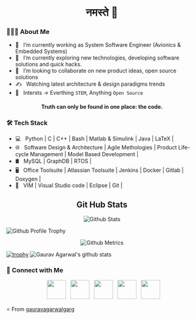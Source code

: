 <h1 align="center"> नमस्ते 🙏 </h1>

<h3> 👨🏻‍💻 About Me </h3>

- 💼 &nbsp; I’m currently working as System Software Engineer (Avionics & Embedded Systems)
- 🔭 &nbsp; I’m currently exploring new technologies, developing software solutions and quick hacks.
- 👯 &nbsp; I’m looking to collaborate on new product ideas, open source solutions
- ✍️  &nbsp; Watching latest architecture & design paradigms trends
- 🌱 &nbsp; Intersts -> Everthing `STEM`, Anything `Open Source`

<h4 align="center">Truth can only be found in one place: the code.</h4>

<h3>🛠 Tech Stack</h3>

- 💻 &nbsp; Python | C | C++ | Bash | Matlab & Simulink | Java | LaTeX |
- 🌐 &nbsp; Software Design & Architecture | Agile Methologies | Product Life-cycle Management | Model Based Development |
- 🛢 &nbsp; MySQL | GraphDB | RTOS |
- 🖥 &nbsp; Office Toolsuite | Atlassian Toolsuite | Jenkins | Docker | Gitlab | Doxygen |
- 🔧 &nbsp; VIM | Visual Studio code | Eclipse | Git |

<center>
<h2 align="center">Git Hub Stats</h2>
<p align="center"><img src="https://github-readme-stats.vercel.app/api?username=gauravagarwalgarg&show_icons=true&title_color=fff&icon_color=79ff97&text_color=9f9f9f&bg_color=151515") alt="Github Stats"></p>
<p align="left"><img src="https://github-profile-trophy.vercel.app/?username=gauravagarwalgarg&theme=onedark") alt="Github Profile Trophy"></p>
<p align="center"><img src="https://metrics.lecoq.io/gauravagarwalgarg" alt="Github Metrics"></p>
</center>


[![trophy](https://github-profile-trophy.vercel.app/?username=gauravagarwalgarg&theme=onedark)](https://github.com/ryo-ma/github-profile-trophy)
![Gaurav Agarwal's github stats](https://github-readme-stats.vercel.app/api?username=gauravagarwalgarg&show_icons=true&title_color=fff&icon_color=79ff97&text_color=9f9f9f&bg_color=151515)

<h3> 🤝 Connect with Me </h3>

<p align="center">
&nbsp; <a href="https://stackoverflow.com/users/6194954/gaurav-agarwal-garg" target="_blank" rel="noopener noreferrer"><img src="https://img.icons8.com/color/96/000000/stackoverflow.png" width="50" /></a>
&nbsp; <a href="https://www.linkedin.com/in/gauravagarwalgarg/" target="_blank" rel="noopener noreferrer"><img src="https://img.icons8.com/plasticine/100/000000/linkedin.png" width="50" /></a>
&nbsp; <a href="mailto:gauravagarwalgarg@gmail.com" target="_blank" rel="noopener noreferrer"><img src="https://img.icons8.com/plasticine/100/000000/gmail.png"  width="50" /></a>
&nbsp; <a href="https://twitter.com/gauravaggarg" target="_blank" rel="noopener noreferrer"><img src="https://img.icons8.com/plasticine/100/000000/twitter.png" width="50" /></a>
&nbsp; <a href="https://www.instagram.com/gauravagarwalgarg/" target="_blank" rel="noopener noreferrer"><img src="https://img.icons8.com/plasticine/100/000000/instagram-new.png" width="50" /></a>
</p>

⭐️ From [gauravagarwalgarg](https://github.com/gauravagarwalgarg)
